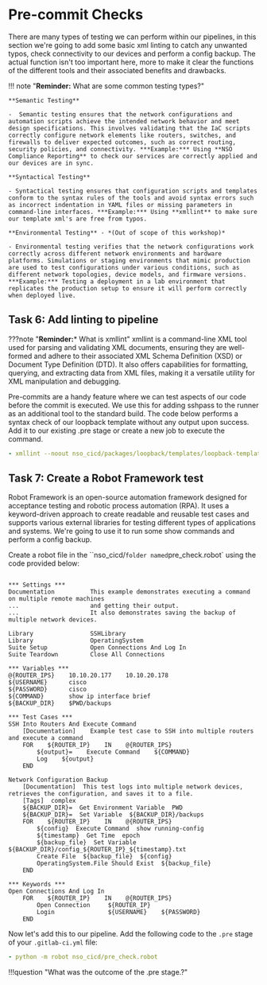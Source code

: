 # Pre-commit Checks

There are many types of testing we can perform within our pipelines, in this section we're going to add some basic xml linting to catch any unwanted typos, check connectivity to our devices and perform a config backup. The actual function isn't too important here, more to make it clear the functions of the different tools and their associated benefits and drawbacks.

!!! note "**Reminder:** What are some common testing types?"

    **Semantic Testing**

    -  Semantic testing ensures that the network configurations and automation scripts achieve the intended network behavior and meet design specifications. This involves validating that the IaC scripts correctly configure network elements like routers, switches, and firewalls to deliver expected outcomes, such as correct routing, security policies, and connectivity. ***Example:*** Using **NSO Compliance Reporting** to check our services are correctly applied and our devices are in sync. 

    **Syntactical Testing**

    - Syntactical testing ensures that configuration scripts and templates conform to the syntax rules of the tools and avoid syntax errors such as incorrect indentation in YAML files or missing parameters in command-line interfaces. ***Example:*** Using **xmllint** to make sure our template xml's are free from typos.

    **Environmental Testing** - *(Out of scope of this workshop)*

    - Environmental testing verifies that the network configurations work correctly across different network environments and hardware platforms. Simulations or staging environments that mimic production are used to test configurations under various conditions, such as different network topologies, device models, and firmware versions. ***Example:*** Testing a deployment in a lab environment that replicates the production setup to ensure it will perform correctly when deployed live.


## Task 6: Add linting to pipeline

???note "**Reminder:*** What is xmllint"
    xmllint is a command-line XML tool used for parsing and validating XML documents, ensuring they are well-formed and adhere to their associated XML Schema Definition (XSD) or Document Type Definition (DTD). It also offers capabilities for formatting, querying, and extracting data from XML files, making it a versatile utility for XML manipulation and debugging.

Pre-commits are a handy feature where we can test aspects of our code before the commit is executed. We use this for adding sshpass to the runner as an additional tool to the standard build. The code below performs a syntax check of our loopback template without any output upon success. Add it to our existing .pre stage or create a new job to execute the command. 
```yml    
- xmllint --noout nso_cicd/packages/loopback/templates/loopback-template.xml
```

## Task 7: Create a Robot Framework test

Robot Framework is an open-source automation framework designed for acceptance testing and robotic process automation (RPA). It uses a keyword-driven approach to create readable and reusable test cases and supports various external libraries for testing different types of applications and systems. We're going to use it to run some show commands and perform a config backup. 


Create a robot file in the ``nso_cicd/` folder named `pre_check.robot` using the code provided below:


```robotframework

*** Settings ***
Documentation          This example demonstrates executing a command on multiple remote machines
...                    and getting their output.
...                    It also demonstrates saving the backup of multiple network devices.

Library                SSHLibrary
Library                OperatingSystem   
Suite Setup            Open Connections And Log In
Suite Teardown         Close All Connections

*** Variables ***
@{ROUTER_IPS}    10.10.20.177    10.10.20.178
${USERNAME}      cisco
${PASSWORD}      cisco
${COMMAND}       show ip interface brief
${BACKUP_DIR}    $PWD/backups

*** Test Cases ***
SSH Into Routers And Execute Command
    [Documentation]    Example test case to SSH into multiple routers and execute a command
    FOR    ${ROUTER_IP}    IN    @{ROUTER_IPS}
        ${output}=    Execute Command    ${COMMAND}
        Log    ${output}
    END

Network Configuration Backup
    [Documentation]  This test logs into multiple network devices, retrieves the configuration, and saves it to a file.
    [Tags]  complex
    ${BACKUP_DIR}=  Get Environment Variable  PWD
    ${BACKUP_DIR}=  Set Variable  ${BACKUP_DIR}/backups
    FOR    ${ROUTER_IP}    IN    @{ROUTER_IPS}
        ${config}  Execute Command  show running-config
        ${timestamp}  Get Time  epoch
        ${backup_file}  Set Variable  ${BACKUP_DIR}/config_${ROUTER_IP}_${timestamp}.txt
        Create File  ${backup_file}  ${config}
        OperatingSystem.File Should Exist  ${backup_file}
    END

*** Keywords ***
Open Connections And Log In
    FOR    ${ROUTER_IP}    IN    @{ROUTER_IPS}
        Open Connection     ${ROUTER_IP}
        Login               ${USERNAME}    ${PASSWORD}
    END
```
Now let's add this to our pipeline. Add the following code to the `.pre` stage of your `.gitlab-ci.yml` file:

```yml
- python -m robot nso_cicd/pre_check.robot
```

!!!question "What was the outcome of the .pre stage.?"